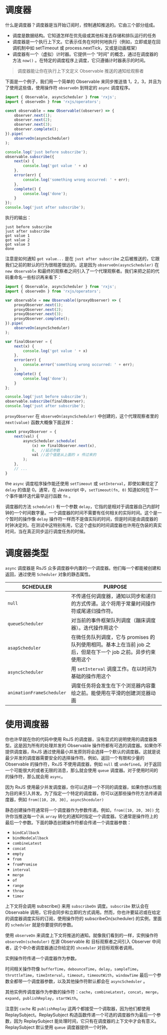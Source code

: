# 调度器

什么是调度器？调度器是当开始订阅时，控制通知推送的。它由三个部分组成。

- 调度是数据结构。它知道怎样在优先级或其他标准去存储和排队运行的任务
- 调度器是一个执行上下文。它表示任务在何时何地执行（例如，立即或是在回调机制中如 setTimeout 或 process.nextTick，又或是动画框架）
- 调度器有一个（虚拟）计时器。它提供一个 “时间” 的概念，通过在调度器的方法 `now()` 。在特定的调度程序上调度，它只遵循计时器表示的时间。

> 调度器能让你在执行上下文定义 Observable 推送的通知给观察者

下面是一个例子，我们用一个简单的 Observable 来同步推送值 1，2，3，并且为了使用这些值，使用操作符 `observeOn` 到特定的 `async` 调度程序。

```javascript
import { Observable, asyncScheduler } from 'rxjs';
import { observeOn } from 'rxjs/operators';

const observable = new Observable((observer) => {
    observer.next(1);
    observer.next(2);
    observer.next(3);
    observer.complete();
}).pipe(
	observeOn(asyncScheduler)
);

console.log('just before subscribe');
observable.subscribe({
    next(x) {
        console.log('got value ' + x)
    },
    error(err) {
        console.log('something wrong occurred: ' + err);
    },
    complete() {
        console.log('done');
    }
});
console.log('just after subscribe');
```

执行的输出：

```
just before subscribe
just after subscribe
got value 1
got value 2
got value 3
done
```

注意是如何通知 `got value...` 是在 `just after subscribe` 之后被推送的，它跟我们之前的默认的行为很相差很远的。这是因为 `observeOn(asyncScheduler)` 在 `new Observable` 和最终的观察者之间引入了一个代理观察者。我们来把之前的代码重命名一些标识再来看下：

```javascript
import { Observable, asyncScheduler } from 'rxjs';
import { observeOn } from 'rxjs/operators';

var observable = new Observable((proxyObserver) => {
    proxyObserver.next(1);
    proxyObserver.next(2);
    proxyObserver.next(3);
    proxyObserver.complete();
}).pipe(
	observeOn(asyncScheduler)
);

var finalObserver = {
    next(x) {
        console.log('got value ' + x)
    },
    error(err) {
    	console.error('something wrong occurred: ' + err);
  	},
  	complete() {
     	console.log('done');
  	}
};

console.log('just before subscribe');
observable.subscribe(finalObserver);
console.log('just after subscribe');
```

`proxyObserver` 在 `observeOn(asyncScheduler)` 中创建的，这个代理观察者里的 `next(value)` 函数大概像下面这样：

```javascript
const proxyObserver = {
    next(val) {
        asyncScheduler.schedule(
        	(x) => finalObserver.next(x),
            0,	//延迟参数
            val	//这个值是从上面的 x 传过来的
        );
    },
    // ...
}
```

the `async` 调度程序操作能还使用 `setTimeout` 或 `setInterval`，即使如果给定了 `delay` 的值是 0。通常，在 Javascript 中，`setTimeout(fn, 0)` 知道如何在下一个事件循环迭代最早运行函数 `fn` 。

调度器的方法 `schedule()` 有一个参数 `delay`，它指的是相对于调度器自己内部时钟的一个时间数字量。一个调度器的时间不需要有任何相关的实际时间。这个是一个暂时的操作像 `delay` 操作符一样而不是值实际的时间，但是时间是由调度器的时钟决定的。在测试中这特别有用，它这个虚拟的时间调度器也许用在伪装的真实时间，当在真正同步运行调度任务的时候。

# 调度器类型

`async` 调度器是 RsJS 众多调度器中内置的一个调度器。他们每一个都能被创建和返回，通过使用 `Scheduler` 对象的静态属性。

| SCHEDULER                 | PURPOSE                                                      |
| ------------------------- | ------------------------------------------------------------ |
| `null`                    | 不传递任何调度器，通知以同步和递归的方式传递。这个将用于常量时间操作符或尾递归操作符。 |
| `queueScheduler`          | 对当前的事件框架队列调度（蹦床调度器）。迭代操作用这个       |
| `asapScheduler`           | 在微任务队列调度，它与 promises 的队列使用相同。基本上在当前 job 之后，但是在下一个 job 之前。异步约束使用这个 |
| `asyncScheduler`          | 用 `setInterval` 调度工作。在以时间为基础的操作用这个        |
| `animationFrameScheduler` | 调度任务将会发生在下个浏览器内容重绘之前。能使用在平滑的创建浏览器动画 |

# 使用调度器

你也许早就在你的代码中使用 RsJS 的调度器，没有显式的说明使用的调度器类型。这是因为所有的处理并发的 Observable 操作符都有可选的调度器。如果你不提供调度器，RxJS 通过使用最小并发原则将会选择一个默认的调度器。这就是说最少并发的调度器需要安全的选择操作符。例如，返回一个有限和少量的 Observable 的操作符，RxJS 不使用调度器，例如 `null` 或 `undefined`。对于返回一个可能很大的或者无限的消息，那么就会使用 `queue` 调度器。对于使用时间的的操作符，那么就会用 `async`。

因为 RxJS 使用最少并发调度器，你可以选择一个不同的调度器，如果你想以性能为目的来引入并发。为了指定一个特定的调度器，你可以送那些操作符方法传递调度器，例如 `from([10, 20, 30], asyncShceduler)`

静态创建操作符通常将一个调度器作为参数传递。例如，`from([10, 20, 30])` 允许你当推送每一个从 `array` 转化的通知时指定一个调度器。它通常是操作符上的最后一个参数。下面的静态创建操作符都会传递一个调度器参数：

- `bindCallback`
- `bindNodeCallback`
- `combineLatest`
- `concat`
- `empty`
- `from`
- `fromPromise`
- `interval`
- `merge`
- `of`
- `range`
- `throw`
- `timer`

上下文将会调用 subscribe() 来用 `subscribeOn` 调度。`subscribe` 默认会在 Observable 调用，它将会同步和立即的方式调用。然而，你也许要延迟或在给定的调度器调度实际的订阅，使用操作符的 subscribeOn(scheduler) 的实例，里面的 `scheduler` 就是你要提供的参数。

使用 `observeOn` 来调度上下文将推送的通知。就像我们看到的一样，实例操作符 `observeOn(scheduler)` 在源 Observable 和 目标观察者之间引入 Observer 中间者，这个中介者调度器通过你给定的 `shceduler` 对目标观察者调用。

实例操作符传递一个调度器作为参数。

时间相关操作符像 `bufferTime`，`debounceTime`，`delay`，`sampleTime`，`throttleTime`，`timeInterval`，`timeout`，`timeoutWith`，`windowTime` 最后一个参数全都带一个调度器参数，以及其他操作符默认都会在 `asyncScheduler` 。

其他实例传调度器作为参数的操作符：`cache`，`combineLatest`，`concat`，`merge`，`expand`，`publishReplay`，`startWith`。

注意到 `cache` 和 `publishReplay` 这两个都接受一个调取器，因为他们都使用 ReplaySubject。ReplaySubject 构造函数传递一个可选的调度器作为最后一个参数，因为 ReplaySubject 能处理时间，它只有在调度器的上下文中才会有意义。ReplaySubject 默认使用 `queue` 调度器提供一个时钟。

